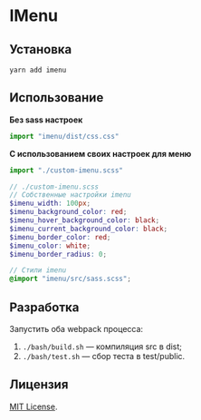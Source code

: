 # IMenu

## Установка

`yarn add imenu`




## Использование

__Без sass настроек__

```js
import "imenu/dist/css.css"
```

__С использованием своих настроек для меню__

```js
import "./custom-imenu.scss"
```

```scss
// ./custom-imenu.scss
// Собственные настройки imenu
$imenu_width: 100px;
$imenu_background_color: red;
$imenu_hover_background_color: black;
$imenu_current_background_color: black;
$imenu_border_color: red;
$imenu_color: white;
$imenu_border_radius: 0;

// Стили imenu
@import "imenu/src/sass.scss";
```




## Разработка

Запустить оба webpack процесса:

1. `./bash/build.sh` — компиляция src в dist;
2. `./bash/test.sh` — сбор теста в test/public.




## Лицензия

[MIT License](https://opensource.org/licenses/MIT).
